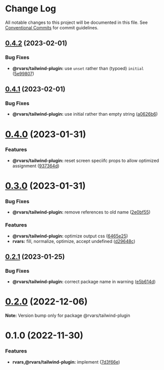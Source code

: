 # Change Log

All notable changes to this project will be documented in this file.
See [Conventional Commits](https://conventionalcommits.org) for commit guidelines.

## [0.4.2](https://github.com/tkofh/rvars/compare/@rvars/tailwind-plugin@0.4.1...@rvars/tailwind-plugin@0.4.2) (2023-02-01)

### Bug Fixes

- **@rvars/tailwind-plugin:** use `unset` rather than (typoed) `initial` ([5e99807](https://github.com/tkofh/rvars/commit/5e998079bde9b82173a6219afcc3a6f9eedef59b))

## [0.4.1](https://github.com/tkofh/rvars/compare/@rvars/tailwind-plugin@0.4.0...@rvars/tailwind-plugin@0.4.1) (2023-02-01)

### Bug Fixes

- **@rvars/tailwind-plugin:** use initial rather than empty string ([a0626b6](https://github.com/tkofh/rvars/commit/a0626b69bd8375973512d5f8544c9ffc02c07fd8))

# [0.4.0](https://github.com/tkofh/rvars/compare/@rvars/tailwind-plugin@0.3.0...@rvars/tailwind-plugin@0.4.0) (2023-01-31)

### Features

- **@rvars/tailwind-plugin:** reset screen speciifc props to allow optimized assignment ([937364d](https://github.com/tkofh/rvars/commit/937364d513037a9ba76fdab8363177ec96db59b6))

# [0.3.0](https://github.com/tkofh/rvars/compare/@rvars/tailwind-plugin@0.2.1...@rvars/tailwind-plugin@0.3.0) (2023-01-31)

### Bug Fixes

- **@rvars/tailwind-plugin:** remove references to old name ([2e0bf55](https://github.com/tkofh/rvars/commit/2e0bf557e65e6d6499907875f19c0523e29bafa1))

### Features

- **@rvars/tailwind-plugin:** optimize output css ([6465e25](https://github.com/tkofh/rvars/commit/6465e25cac0bf852954d0fd473ba351c96c7d543))
- **rvars:** fill, normalize, optimize, accept undefined ([d29648c](https://github.com/tkofh/rvars/commit/d29648cf57e0db11ed6c2dffe7913047958f765d))

## [0.2.1](https://github.com/tkofh/rvars/compare/@rvars/tailwind-plugin@0.2.0...@rvars/tailwind-plugin@0.2.1) (2023-01-25)

### Bug Fixes

- **@rvars/tailwind-plugin:** correct package name in warning ([e5b614d](https://github.com/tkofh/rvars/commit/e5b614d53b2ea1d3788a6f154f522d78fdd4d708))

# [0.2.0](https://github.com/tkofh/rvars/compare/@rvars/tailwind-plugin@0.1.0...@rvars/tailwind-plugin@0.2.0) (2022-12-06)

**Note:** Version bump only for package @rvars/tailwind-plugin

# 0.1.0 (2022-11-30)

### Features

- **rvars,@rvars/tailwind-plugin:** implement ([7d3f66e](https://github.com/tkofh/rvars/commit/7d3f66ef4c3e36739f8c6b4bd5cc9291de8a8f6b))
